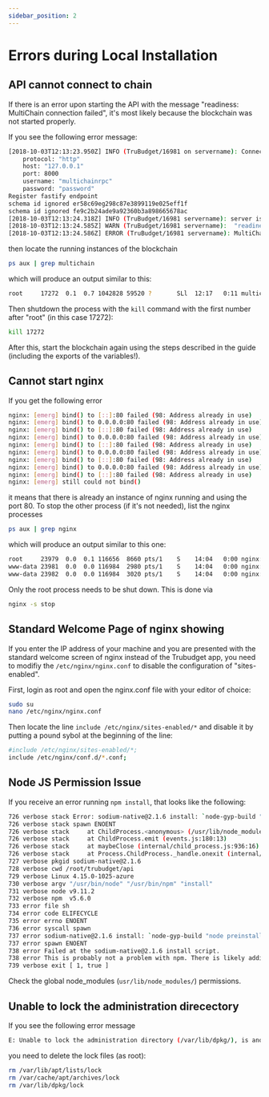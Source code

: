 ```yaml
---
sidebar_position: 2
---
```


# Errors during Local Installation

## API cannot connect to chain

If there is an error upon starting the API with the message "readiness: MultiChain connection failed", it's most likely because the blockchain was not started properly.

If you see the following error message:

```bash
[2018-10-03T12:13:23.950Z] INFO (TruBudget/16981 on servername): Connecting to MultiChain node
    protocol: "http"
    host: "127.0.0.1"
    port: 8000
    username: "multichainrpc"
    password: "password"
Register fastify endpoint
schema id ignored er58c69eg298c87e3899119e025eff1f
schema id ignored fe9c2b24ade9a92360b3a898665678ac
[2018-10-03T12:13:24.318Z] INFO (TruBudget/16981 servername): server is listening on 8080
[2018-10-03T12:13:24.585Z] WARN (TruBudget/16981 servername):  "readiness: MultiChain connection failed"
[2018-10-03T12:13:24.586Z] ERROR (TruBudget/16981 servername): MultiChain connection/permissions not ready yet
```

then locate the running instances of the blockchain

```bash
ps aux | grep multichain
```

which will produce an output similar to this:

```bash
root     17272  0.1  0.7 1042828 59520 ?       SLl  12:17   0:11 multichaind -txindex TrubudgetChain   -port=7447 -autosubscribe=streams
```

Then shutdown the process with the `kill` command with the first number after "root" (in this case 17272):

```bash
kill 17272
```

After this, start the blockchain again using the steps described in the guide (including the exports of the variables!).

## Cannot start nginx

If you get the following error

```bash
nginx: [emerg] bind() to [::]:80 failed (98: Address already in use)
nginx: [emerg] bind() to 0.0.0.0:80 failed (98: Address already in use)
nginx: [emerg] bind() to [::]:80 failed (98: Address already in use)
nginx: [emerg] bind() to 0.0.0.0:80 failed (98: Address already in use)
nginx: [emerg] bind() to [::]:80 failed (98: Address already in use)
nginx: [emerg] bind() to 0.0.0.0:80 failed (98: Address already in use)
nginx: [emerg] bind() to [::]:80 failed (98: Address already in use)
nginx: [emerg] bind() to 0.0.0.0:80 failed (98: Address already in use)
nginx: [emerg] bind() to [::]:80 failed (98: Address already in use)
nginx: [emerg] still could not bind()
```

it means that there is already an instance of nginx running and using the port 80. To stop the other process (if it's not needed), list the nginx processes

```bash
ps aux | grep nginx
```

which will produce an output similar to this one:

```bash
root     23979  0.0  0.1 116656  8660 pts/1    S    14:04   0:00 nginx: master process nginx -g daemon off;
www-data 23981  0.0  0.0 116984  2980 pts/1    S    14:04   0:00 nginx: worker process
www-data 23982  0.0  0.0 116984  3020 pts/1    S    14:04   0:00 nginx: worker process
```

Only the root process needs to be shut down. This is done via

```bash
nginx -s stop
```

## Standard Welcome Page of nginx showing

If you enter the IP address of your machine and you are presented with the standard welcome screen of nginx instead of the Trubudget app, you need to modifiy the `/etc/nginx/nginx.conf` to disable the configuration of "sites-enabled".

First, login as root and open the nginx.conf file with your editor of choice:

```bash
sudo su
nano /etc/nginx/nginx.conf
```

Then locate the line `include /etc/nginx/sites-enabled/*` and disable it by putting a pound sybol at the beginning of the line:

```bash
#include /etc/nginx/sites-enabled/*;
include /etc/nginx/conf.d/*.conf;
```

## Node JS Permission Issue

If you receive an error running `npm install`, that looks like the following:

```bash
726 verbose stack Error: sodium-native@2.1.6 install: `node-gyp-build "node preinstall.js" "node postinstall.js"`
726 verbose stack spawn ENOENT
726 verbose stack     at ChildProcess.<anonymous> (/usr/lib/node_modules/npm/node_modules/npm-lifecycle/lib/spawn.js:48:18)
726 verbose stack     at ChildProcess.emit (events.js:180:13)
726 verbose stack     at maybeClose (internal/child_process.js:936:16)
726 verbose stack     at Process.ChildProcess._handle.onexit (internal/child_process.js:220:5)
727 verbose pkgid sodium-native@2.1.6
728 verbose cwd /root/trubudget/api
729 verbose Linux 4.15.0-1025-azure
730 verbose argv "/usr/bin/node" "/usr/bin/npm" "install"
731 verbose node v9.11.2
732 verbose npm  v5.6.0
733 error file sh
734 error code ELIFECYCLE
735 error errno ENOENT
736 error syscall spawn
737 error sodium-native@2.1.6 install: `node-gyp-build "node preinstall.js" "node postinstall.js"`
737 error spawn ENOENT
738 error Failed at the sodium-native@2.1.6 install script.
738 error This is probably not a problem with npm. There is likely additional logging output above.
739 verbose exit [ 1, true ]
```

Check the global node_modules (`usr/lib/node_modules/`) permissions.

## Unable to lock the administration direcectory

If you see the following error message

```bash
E: Unable to lock the administration directory (/var/lib/dpkg/), is another process using it?
```

you need to delete the lock files (as root):

```bash
rm /var/lib/apt/lists/lock
rm /var/cache/apt/archives/lock
rm /var/lib/dpkg/lock
```
